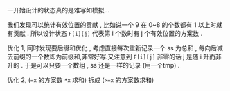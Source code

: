 一开始设计的状态真的是难写如模拟...

我们发现可以统计有效位置的贡献 , 比如说一个 9 在 0~8 的个数都有 1 以上时就有贡献 . 所以设计状态 `F[i][j]` 代表第 i 个数时有 j 个有效位置的方案数 .

优化 1, 同时发现要后缀和优化 , 考虑直接每次重新记录一个 ss 为总和 , 每向后减去前缀的一个数即为前缀和,非常好写.又注意到 `F[i][j]` 非零的话 j 是随 i 升而非升的 . 于是可以只要一个数组 , ss 还是一样的记录 (用一个tmp) .

优化 2, (`=x` 的方案数 `*x` 求和) 拆成 (`>=x` 的方案数求和)